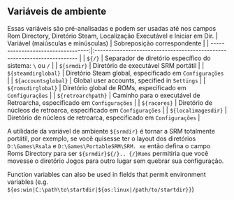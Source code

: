 ## Variáveis de ambiente
Essas variáveis são pré-analisadas e podem ser usadas até nos campos Rom Directory, Diretório Steam, Localização Executável e Iniciar em Dir.
| Variável (maiúsculas e minúsculas) | Sobreposição correspondente                                              |
| ----------------------------------:|:------------------------------------------------------------------------ |
|                             `${/}` | Separador de diretório específico do sistema: `\` ou `/`                |
|                        `${srmdir}` | Diretório de executável SRM portátil                                     |
|                `${steamdirglobal}` | Diretório Steam global, especificado em `Configurações`                  |
|                `${accountsglobal}` | Global user accounts, specified in `Settings`                            |
|                 `${romsdirglobal}` | Diretório global de ROMs, especificado em `Configurações`                |
|                 `${retroarchpath}` | Caminho para o executável de Retroarcha, especificado em `Configurações` |
|                       `${racores}` | Diretório de núcleos de retroarca, especificado em `Configurações`       |
|                `${localimagesdir}` | Diretório de núcleos de retroarca, especificado em `Configurações`       |


A utilidade da variável de ambiente `${srmdir}` é tornar a SRM totalmente portátil, por exemplo, se você quisesse ter o layout dos diretórios `D:\Games\Rsala` e `D:\Games\PortableSRM\SRM. xe` então defina o campo Roms Directory para ser `${srmdir}${/}.. {/}Roms` permitiria que você movesse o diretório Jogos para outro lugar sem quebrar sua configuração.

Function variables can also be used in fields that permit environment variables (e.g. `${os:win|C:\path\to\startdir|${os:linux|/path/to/startdir}}`)
